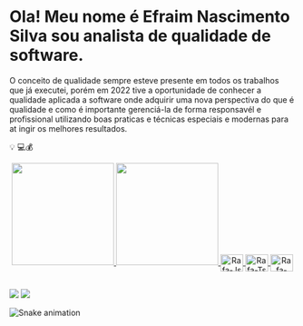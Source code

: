 # Ola! Meu nome é Efraim Nascimento Silva sou analista de qualidade de software.


O conceito de qualidade sempre esteve presente em todos os trabalhos que já executei, porém em 2022 tive a oportunidade de conhecer a qualidade aplicada a software onde adquirir uma nova perspectiva do que é qualidade e como é importante gerenciá-la de forma responsavél e profissional utilizando boas praticas e técnicas especiais e modernas para at ingir os melhores resultados.

💡 💻💰




<div align="center">
  <a href="https://github.com/EfraimNS">
  <img height="180em" src="https://github-readme-stats.vercel.app/api?username=EfraimNS&show_icons=true&theme=dracula&include_all_commits=true&count_private=true"/>
  <img height="180em" src="https://github-readme-stats.vercel.app/api/top-langs/?username=EfraimNS&layout=compact&langs_count=7&theme=dracula"/>

  <img align="center" alt="Rafa-Js" height="30" width="40" src="https://img.shields.io/badge/Eclipse-2C2255?style=for-the-badge&logo=eclipse&logoColor=white">

  <img align="center" alt="Rafa-Ts" height="30" width="40" src="https://img.shields.io/badge/Java-ED8B00?style=for-the-badge&logo=java&logoColor=white">

  <img align="center" alt="Rafa-React" height="30" width="40" src="https://encrypted-tbn0.gstatic.com/images?q=tbn:ANd9GcSjtZH6pPuifyRpOBQZRtw1lylv6BTtbUredQ&usqp=CAU">

  

</div>

<div style="display: inline_block"><br>



  </div>

<div>

  <a href = "mailto:contatoEfraimNS@gmail.com"><img src="https://img.shields.io/badge/-Gmail-%23333?style=for-the-badge&logo=gmail&logoColor=white" target="_blank"></a>
  <a href="https://www.linkedin.com/in/eliabe-nascimento-silva-08093779/" target="_blank"><img src="https://img.shields.io/badge/-LinkedIn-%230077B5?style=for-the-badge&logo=linkedin&logoColor=white" target="_blank"></a>

  ![Snake animation](https://github.com/EfraimNS/EfraimNS/blob/output/github-contribution-grid-snake.svg)

</div>
